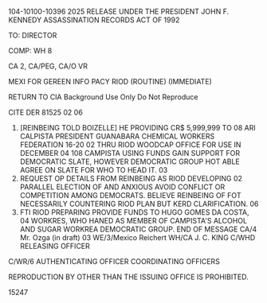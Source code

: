 104-10100-10396
2025 RELEASE UNDER THE PRESIDENT JOHN F. KENNEDY ASSASSINATION RECORDS ACT OF 1992

TO: DIRECTOR

COMP: WH 8

CA 2, CA/PEG, CA/O VR

MEXI FOR GEREEN INFO PACY RIOD (ROUTINE)
(IMMEDIATE)

RETURN TO CIA
Background Use Only
Do Not Reproduce

CITE DER 81525
02 06
1. [REINBEING TOLD BOIZELLE] HE PROVIDING CR$ 5,999,999 TO
08
ARI CALPISTA PRESIDENT GUANABARA CHEMICAL WORKERS FEDERATION
16-20 02
THRU RIOD WOODCAP OFFICE FOR USE IN DECEMBER
04 108
CAMPISTA USING FUNDS GAIN SUPPORT FOR DEMOCRATIC SLATE, HOWEVER
DEMOCRATIC GROUP HOT ABLE AGREE ON SLATE FOR WHO TO HEAD IT.
03
2. REQUEST OP DETAILS FROM REINBEING AS RIOD DEVELOPING
02
PARALLEL ELECTION OF AND ANXIOUS AVOID CONFLICT OR COMPETITION
AMONG DEMOCRATS. BELIEVE REINBEING OF FOT NECESSARILY COUNTERING
RIOD PLAN BUT KERD CLARIFICATION.
06
3. FTI RIOD PREPARING PROVIDE FUNDS TO HUGO GOMES DA COSTA,
04
WORKRES, WHO HANED AS MEMBER OF CAMPISTA'S
ALCOHOL AND SUGAR WORKREA
DEMOCRATIC GROUP.
END OF MESSAGE
CA/4 Mr. Ozga (in draft)
03
WE/3/Mexico Reichert
WH/CA
J. C. KING
C/WHD
RELEASING OFFICER

C/WR/6
AUTHENTICATING
OFFICER
COORDINATING OFFICERS

REPRODUCTION BY OTHER THAN THE ISSUING OFFICE IS PROHIBITED.

15247
